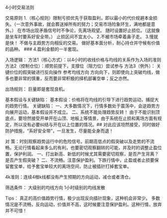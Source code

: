 4小时交易法则

交易原则
    1.（核心规则）限制亏损优先于获取盈利，即以最小的代价规避本金损失。（一次意外事故，就会葬送掉所有的努力；交易市场险象环生，满地都是意外。）
        在市场出现矛盾信号时不争论，先离场观望。
        随时设置好止损位。（这就像是坐车时要系好安全带。）
        止损区间不宜太小。
    2.不被市场牵着鼻子走。
    3.慢就是快！
        不做与主趋势方向相反的交易。
        做好基本面分析，耐心持仓并守候有价值的品种。 ###
    4.盈利金额的一半套现。

入场逻辑：
    方法1（核心方式）：以4小时的收线价格与均线的关系作为入场的准则
    方法2（控制仓位）：顺势前提下，支撑位（阻力位）尝试参与
    方法3（例外）： 关键价位的假突破进行反向操作
    参考均线方向   方向向下，则即使向上突破均线，做多也要非常的慎重，反而要非常积极的择机部署空单；反之亦然。

出场规则：
    巨量即是套现良机。

基本假设与关键缺陷：
    基本假设：价格将在均线的引导下进行趋势运动，捕捉大的趋势行情。
    关键缺陷：
        一、大多数情况下，行情多数处于震荡中，会逆趋势方向展开运动，基本假设并不成立。
        二、系统不能处理趋势反转！
        由于不能识别顶底点，要坦然接受开单开在山顶、地板上等情景，由于系统在止损和离场方面有规定，所以没有必要纠结与开在以上位置的情况。## 对此应该坦然接受，同时做好防护措施，“系好安全带”，一旦发生，尽量能全身而退！

对 策：时刻观察趋势运行中的危险信号。前期高低点的假突破以及走势的不流畅。无论行情看起来多么的有利，也要密切观察翻转的可能，并及时的调整止盈位置，保护利润。
    一、打出新高、新低的时候尤其需要密切观察，是否产生背离？是否产生假突破？
    二、不流畅。注意保护盈利。下跌行情中，止盈或者止损要保留套宝单，给予套宝单较大的离场空间，防止被插针打掉套宝单。

4k准则：连续4根k线都没有产生预期的方向运动，减仓或者清仓。

筛选条件：
    大级别的均线方向
    1小时级别的均线发散

Tips：
真正的高价值趋势行情，极少出现反向插针现象，这种机会非常少。
多数情况是不流畅，反向运动，价值并不高，这时候要注意保护盈利。这种行情，放弃并不可惜！